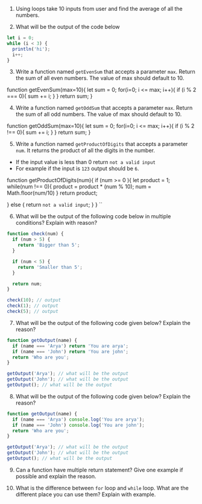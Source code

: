 1. Using loops take 10 inputs from user and find the average of all the numbers.

2. What will be the output of the code below

```js
let i = 0;
while (i < 3) {
  println('hi');
  i++;
}
```

3. Write a function named `getEvenSum` that accepts a parameter `max`. Return the sum of all even numbers. The value of max should default to 10.

function getEvenSum(max=10){
  let sum = 0;
  for(i=0; i <= max; i++){
    if (i % 2 === 0){
      sum += i;
    }
  }
  return sum;
}

4. Write a function named `getOddSum` that accepts a parameter `max`. Return the sum of all odd numbers. The value of max should default to 10.

function getOddSum(max=10){
  let sum = 0;
  for(i=0; i <= max; i++){
    if (i % 2 !== 0){
      sum += i;
    }
  }
  return sum;
}

5. Write a function named `getProductOfDigits` that accepts a parameter `num`. It returns the product of all the digits in the number.

- If the input value is less than 0 return `not a valid input`
- For example if the input is `123` output should be `6`.

function getProductOfDigits(num){
  if (num >= 0 ){
    let product = 1;
    while(num !== 0){
      product = product * (num % 10);
      num = Math.floor(num/10)
    }
     return product; 

  } else {
    return  `not a valid input`;
  }
}
``

6. What will be the output of the following code below in multiple conditions? Explain with reason?

```js
function check(num) {
  if (num > 5) {
    return 'Bigger than 5';
  }

  if (num < 5) {
    return 'Smaller than 5';
  }

  return num;
}

check(10); // output
check(1); // output
check(5); // output
```

7. What will be the output of the following code given below? Explain the reason?

```js
function getOutput(name) {
  if (name === 'Arya') return 'You are arya';
  if (name === 'John') return 'You are john';
  return 'Who are you';
}

getOutput('Arya'); // what will be the output
getOutput('John'); // what will be the output
getOutput(); // what will be the output
```

8. What will be the output of the following code given below? Explain the reason?

```js
function getOutput(name) {
  if (name === 'Arya') console.log('You are arya');
  if (name === 'John') console.log('You are john');
  return 'Who are you';
}

getOutput('Arya'); // what will be the output
getOutput('John'); // what will be the output
getOutput(); // what will be the output
```

9. Can a function have multiple return statement? Give one example if possible and explain the reason.

10. What is the difference between `for` loop and `while` loop. What are the different place you can use them? Explain with example.
